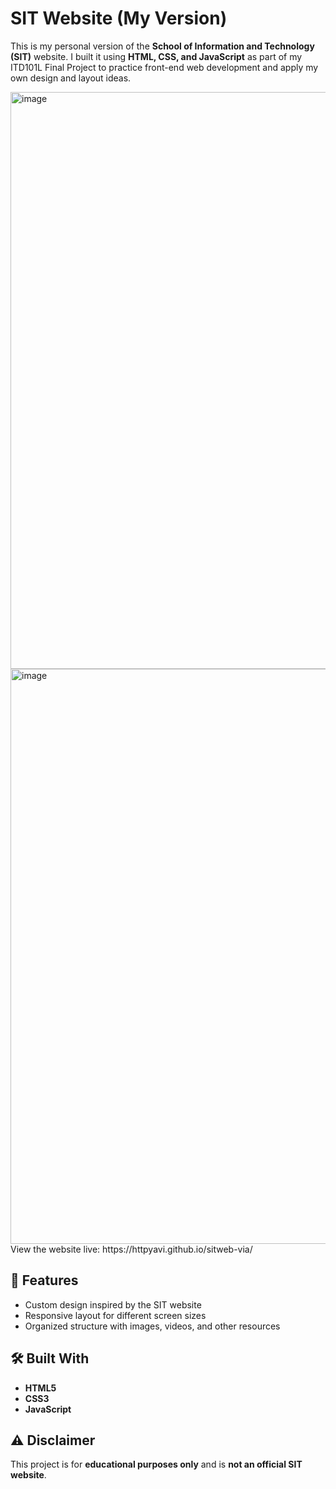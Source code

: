 # SIT Website (My Version)

This is my personal version of the **School of Information and Technology (SIT)** website. I built it using **HTML, CSS, and JavaScript** as part of my ITD101L Final Project to practice front-end web development and apply my own design and layout ideas.

<img width="1899" height="923" alt="image" src="https://github.com/user-attachments/assets/07af5563-456f-47d0-86ef-41ac4ef03c56" />
<img width="1895" height="920" alt="image" src="https://github.com/user-attachments/assets/7b9172d0-8488-4961-854e-78241c64b676" />
View the website live: https://httpyavi.github.io/sitweb-via/

## 🌟 Features
- Custom design inspired by the SIT website  
- Responsive layout for different screen sizes  
- Organized structure with images, videos, and other resources

## 🛠️ Built With
- **HTML5**  
- **CSS3**  
- **JavaScript**

## ⚠️ Disclaimer
This project is for **educational purposes only** and is **not an official SIT website**.
